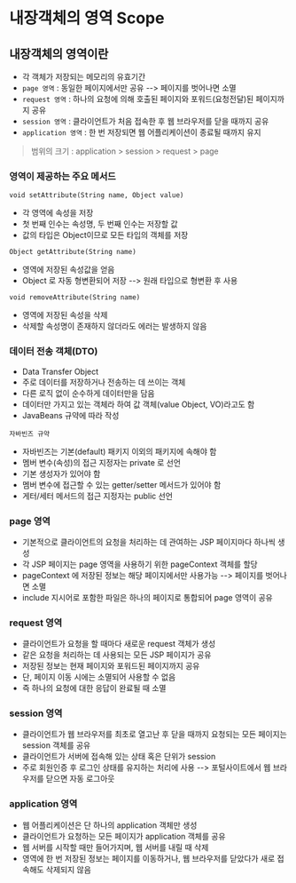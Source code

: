 # 내장객체의 영역 Scope
## 내장객체의 영역이란
* 각 객체가 저장되는 메모리의 유효기간
* `page 영역` : 동일한 페이지에서만 공유 --> 페이지를 벗어나면 소멸
* `request 영역` : 하나의 요청에 의해 호출된 페이지와 포워드(요청전달)된 페이지까지 공유
* `session 영역` : 클라이언트가 처음 접속한 후 웹 브라우저를 닫을 때까지 공유
* `application 영역` : 한 번 저장되면 웹 어플리케이션이 종료될 때까지 유지

> 범위의 크기 : application > session > request > page

### 영역이 제공하는 주요 메서드
`void setAttribute(String name, Object value)`
* 각 영역에 속성을 저장
* 첫 번째 인수는 속성명, 두 번째 인수는 저장할 값
* 값의 타입은 Object이므로 모든 타입의 객체를 저장

`Object getAttribute(String name)`
* 영역에 저장된 속성값을 얻음
* Object 로 자동 형변환되어 저장 --> 원래 타입으로 형변환 후 사용

`void removeAttribute(String name)`
* 영역에 저장된 속성을 삭제
* 삭제할 속성명이 존재하지 않더라도 에러는 발생하지 않음

### 데이터 전송 객체(DTO)
* Data Transfer Object
* 주로 데이터를 저장하거나 전송하는 데 쓰이는 객체
* 다른 로직 없이 순수하게 데이터만을 담음
* 데이터만 가지고 있는 객체라 하여 값 객체(value Object, VO)라고도 함
* JavaBeans 규약에 따라 작성

`자바빈즈 규약`
* 자바빈즈는 기본(default) 패키지 이외의 패키지에 속해야 함
* 멤버 변수(속성)의 접근 지정자는 private 로 선언
* 기본 생성자가 있어야 함
* 멤버 변수에 접근할 수 있는 getter/setter 메서드가 있어야 함
* 게터/세터 메서드의 접근 지정자는 public 선언

### page 영역
* 기본적으로 클라이언트의 요청을 처리하는 데 관여하는 JSP 페이지마다 하나씩 생성
* 각 JSP 페이지는 page 영역을 사용하기 위한 pageContext 객체를 할당
* pageContext 에 저장된 정보는 해당 페이지에서만 사용가능 --> 페이지를 벗어나면 소멸
* include 지시어로 포함한 파일은 하나의 페이지로 통합되어 page 영역이 공유

### request 영역
* 클라이언트가 요청을 할 때마다 새로운 request 객체가 생성
* 같은 요청을 처리하는 데 사용되는 모든 JSP 페이지가 공유
* 저장된 정보는 현재 페이지와 포워드된 페이지까지 공유
* 단, 페이지 이동 시에는 소멸되어 사용할 수 없음
* 즉 하나의 요청에 대한 응답이 완료될 때 소멸

### session 영역
* 클라이언트가 웹 브라우저를 최초로 열고난 후 닫을 때까지 요청되는 모든 페이지는 session 객체를 공유
* 클라이언트가 서버에 접속해 있는 상태 혹은 단위가 session
* 주로 회원인증 후 로그인 상태를 유지하는 처리에 사용 --> 포털사이트에서 웹 브라우저를 닫으면 자동 로그아웃

### application 영역
* 웹 어플리케이션은 단 하나의 application 객체만 생성
* 클라이언트가 요청하는 모든 페이지가 application 객체를 공유
* 웹 서버를 시작할 때만 들어가지며, 웹 서버를 내릴 때 삭제
* 영역에 한 번 저장된 정보는 페이지를 이동하거나, 웹 브라우저를 닫았다가 새로 접속해도 삭제되지 않음